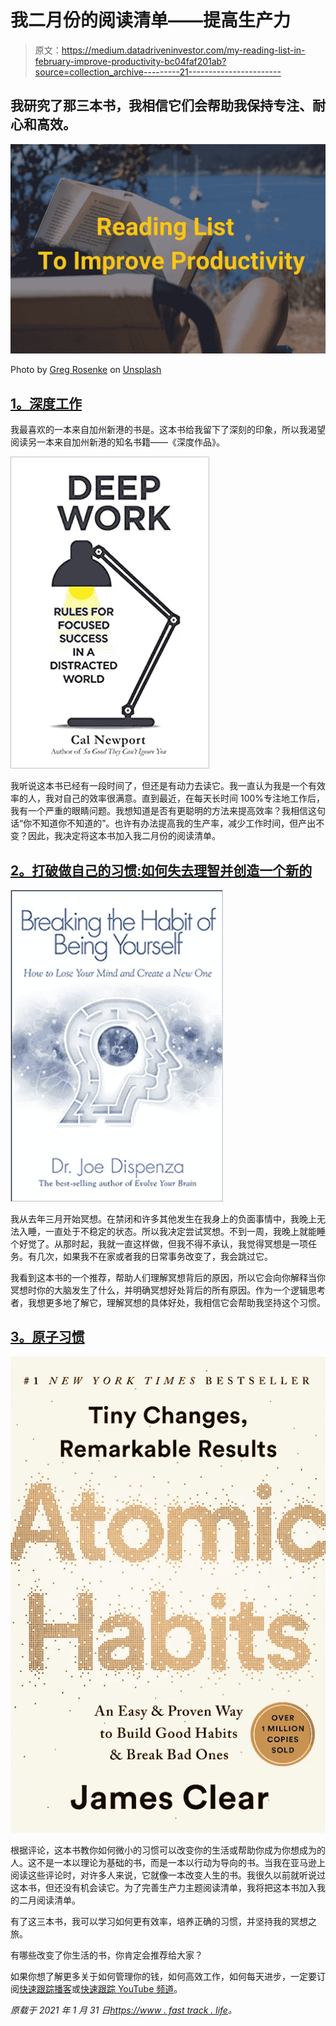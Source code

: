# 我二月份的阅读清单——提高生产力

> 原文：<https://medium.datadriveninvestor.com/my-reading-list-in-february-improve-productivity-bc04faf201ab?source=collection_archive---------21----------------------->

## 我研究了那三本书，我相信它们会帮助我保持专注、耐心和高效。

![](img/5025ff707ea835f832cd2de2986d2bae.png)

Photo by [Greg Rosenke](https://unsplash.com/@greg_rosenke?utm_source=unsplash&utm_medium=referral&utm_content=creditCopyText) on [Unsplash](https://unsplash.com/s/photos/reading-productivity?utm_source=unsplash&utm_medium=referral&utm_content=creditCopyText)

## [1。深度工作](https://www.amazon.com/Deep-Work-Focused-Success-Distracted-ebook/dp/B013UWFM52/ref=sr_1_1?crid=3F87JRLSSF66A&dchild=1&keywords=deep%20work&qid=1612090260&sprefix=deep%20work%2Caps%2C228&sr=8-1)

我最喜欢的一本来自加州新港的书是<so good="" they="" can="" ignore="" you="">。这本书给我留下了深刻的印象，所以我渴望阅读另一本来自加州新港的知名书籍——《深度作品》。</so>

![](img/b6b3d74e205e41d7ab0d8c4a474ec4b7.png)

我听说这本书已经有一段时间了，但还是有动力去读它。我一直认为我是一个有效率的人，我对自己的效率很满意。直到最近，在每天长时间 100%专注地工作后，我有一个严重的眼睛问题。我想知道是否有更聪明的方法来提高效率？我相信这句话“你不知道你不知道的”。也许有办法提高我的生产率，减少工作时间，但产出不变？因此，我决定将这本书加入我二月份的阅读清单。

## [2。打破做自己的习惯:如何失去理智并创造一个新的](https://amzn.to/3anTj4Y)

![](img/f3291d6186ed37213a610afd1dcd6a60.png)

我从去年三月开始冥想。在禁闭和许多其他发生在我身上的负面事情中，我晚上无法入睡，一直处于不稳定的状态。所以我决定尝试冥想。不到一周，我晚上就能睡个好觉了。从那时起，我就一直这样做，但我不得不承认，我觉得冥想是一项任务。有几次，如果我不在家或者我的日常事务改变了，我会跳过它。

我看到这本书的一个推荐，帮助人们理解冥想背后的原因，所以它会向你解释当你冥想时你的大脑发生了什么，并明确冥想好处背后的所有原因。作为一个逻辑思考者，我想更多地了解它，理解冥想的具体好处，我相信它会帮助我坚持这个习惯。

## [3。原子习惯](https://amzn.to/2MDufig)

![](img/eaa517f007f23ec11d5b36e542e6a7e8.png)

根据评论，这本书教你如何微小的习惯可以改变你的生活或帮助你成为你想成为的人。这不是一本以理论为基础的书，而是一本以行动为导向的书。当我在亚马逊上阅读这些评论时，对许多人来说，它就像一本改变人生的书。我很久以前就听说过这本书，但还没有机会读它。为了完善生产力主题阅读清单，我将把这本书加入我的二月阅读清单。

有了这三本书，我可以学习如何更有效率，培养正确的习惯，并坚持我的冥想之旅。

有哪些改变了你生活的书，你肯定会推荐给大家？

如果你想了解更多关于如何管理你的钱，如何高效工作，如何每天进步，一定要订阅[快速跟踪播客](https://www.fasttrack.life/)或[快速跟踪 YouTube 频道](https://bit.ly/3ngv4KQ)。

*原载于 2021 年 1 月 31 日*[*https://www . fast track . life*](https://www.fasttrack.life/blog/my-reading-list-in-february-improve-productivity)*。*